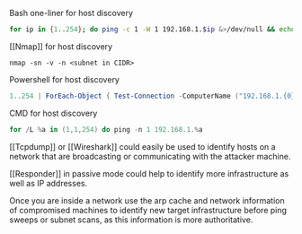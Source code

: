 Bash one-liner for host discovery
```bash
for ip in {1..254}; do ping -c 1 -W 1 192.168.1.$ip &>/dev/null && echo "Host 192.168.1.$ip is up"; done
```

[[Nmap]] for host discovery
```shell
nmap -sn -v -n <subnet in CIDR>
```

Powershell for host discovery
```powershell
1..254 | ForEach-Object { Test-Connection -ComputerName ("192.168.1.{0}" -f $_) -Count 1 }
```

CMD for host discovery
```powershell
for /L %a in (1,1,254) do ping -n 1 192.168.1.%a
```

[[Tcpdump]] or [[Wireshark]] could easily be used to identify hosts on a network that are broadcasting or communicating with the attacker machine. 

[[Responder]] in passive mode could help to identify more infrastructure as well as IP addresses. 

Once you are inside a network use the arp cache and network information of compromised machines to identify new target infrastructure before ping sweeps or subnet scans, as this information is more authoritative. 
